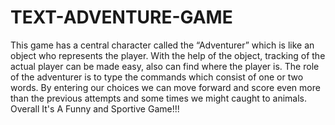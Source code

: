 # TEXT-ADVENTURE-GAME

This game has a central character called the “Adventurer” which is like an object who represents the player. With the help of the object, tracking of the actual player can be made easy, also can find where the player is. The role of the adventurer is to type the commands which consist of one or two words. By entering our choices we can move forward and score even more than the previous attempts and some times we might caught to animals. Overall It's A Funny and Sportive Game!!!

